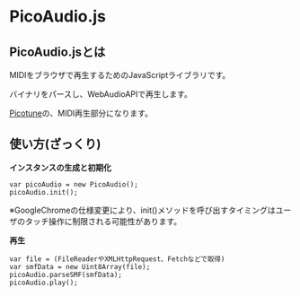 # PicoAudio.js

## PicoAudio.jsとは

MIDIをブラウザで再生するためのJavaScriptライブラリです。

バイナリをパースし、WebAudioAPIで再生します。

[Picotune]( http://picotune.me/ )の、MIDI再生部分になります。 

## 使い方(ざっくり)
**インスタンスの生成と初期化**
```
var picoAudio = new PicoAudio();
picoAudio.init();
```
※GoogleChromeの仕様変更により、init()メソッドを呼び出すタイミングはユーザのタッチ操作に制限される可能性があります。

**再生**
```
var file = (FileReaderやXMLHttpRequest、Fetchなどで取得)
var smfData = new Uint8Array(file);
picoAudio.parseSMF(smfData);
picoAudio.play();
```
